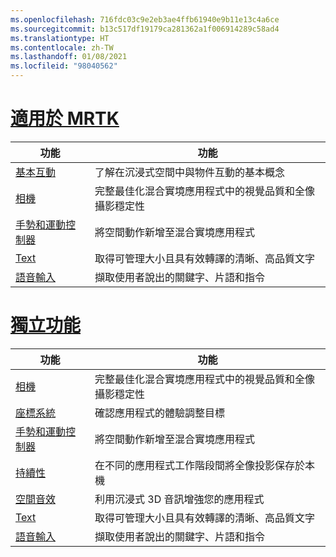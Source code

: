 ```yaml
---
ms.openlocfilehash: 716fdc03c9e2eb3ae4ffb61940e9b11e13c4a6ce
ms.sourcegitcommit: b13c517df19179ca281362a1f006914289c58ad4
ms.translationtype: HT
ms.contentlocale: zh-TW
ms.lasthandoff: 01/08/2021
ms.locfileid: "98040562"
---
```

# <a name="available-in-mrtk"></a>[適用於 MRTK](#tab/mrtk)

|  功能  |  功能  |
| --- | --- |
| [基本互動](../unity/mrtk-101.md) | 了解在沉浸式空間中與物件互動的基本概念 |
| [相機](../unity/camera-in-unity.md) | 完整最佳化混合實境應用程式中的視覺品質和全像攝影穩定性 |
| [手勢和運動控制器](../unity/gestures-and-motion-controllers-in-unity.md) | 將空間動作新增至混合實境應用程式 |
| [Text](../unity/text-in-unity.md) | 取得可管理大小且具有效轉譯的清晰、高品質文字 |
| [語音輸入](../unity/voice-input-in-unity.md) | 擷取使用者說出的關鍵字、片語和指令|

# <a name="standalone-features"></a>[獨立功能](#tab/standalone)

|  功能  |  功能  |
| --- | --- |
| [相機](../unity/camera-in-unity.md) | 完整最佳化混合實境應用程式中的視覺品質和全像攝影穩定性 |
| [座標系統](../unity/coordinate-systems-in-unity.md) | 確認應用程式的體驗調整目標 |
| [手勢和運動控制器](../unity/gestures-and-motion-controllers-in-unity.md) | 將空間動作新增至混合實境應用程式 |
| [持續性](../unity/persistence-in-unity.md) | 在不同的應用程式工作階段間將全像投影保存於本機 |
| [空間音效](../unity/spatial-sound-in-unity.md) | 利用沉浸式 3D 音訊增強您的應用程式 |
| [Text](../unity/text-in-unity.md) | 取得可管理大小且具有效轉譯的清晰、高品質文字 |
| [語音輸入](../unity/voice-input-in-unity.md) | 擷取使用者說出的關鍵字、片語和指令|


